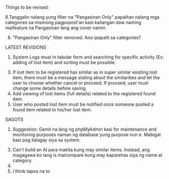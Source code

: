 Things to be revised:

<!-- 7.Dapat may notification din ang user para kung sakaling may magcomment po, alam niya po. -->
8.Tanggalin nalang yung filter na "Pangasinan Only" papalitan nalang mga categories sa mismong pagpopost'an kasi kailangan daw naming maifeature na Pangasinan lang ang cover namin.

<!-- 15. Add Time Lost in fields -->

<!-- 7) Okay -->
8) "Pangasinan Only" filter removed. Ano ipapalit sa categories?


<!-- Fix registration error bug -->

LATEST REVISIONS

1.	System Logs must in tabular form and searching for specific activity (Ex: adding of lost item) and sorting must be possible.
<!-- 2.	Remove “others” from the lost item category. -->
3.	If lost item to be registered has similar as in super similar existing lost item, there must be a message stating about the similarities and let the user to choose whether cancel or proceed. If proceed, user must change some details before saving.
4.	Add viewing of lost items (full details) related to the registered found item.
5.	User who posted lost item must be notified once someone posted a found item related to his/her lost item.
<!-- 6.	Upon user registration, system must advise the user the user to read Terms of use. -->
<!-- Parang maglalagay po ng note sa registration kuya na basahin po ang terms of use. -->

SAGOTS

1) Suggestion: Gamit na lang ng phpMyAdmin kasi for maintenance and monitoring purposes naman ng database yung purpose nun e. Mabigat kasi pag ilalagay siya sa system. 
<!-- 2) Done -->
3) Can't build an AI para makita kung may similar items. Instead, ang magagawa ko lang is maicompare kung may kaparehas siya ng name at category.
4) 
5) I think tapos na to
<!-- 6) Okay -->